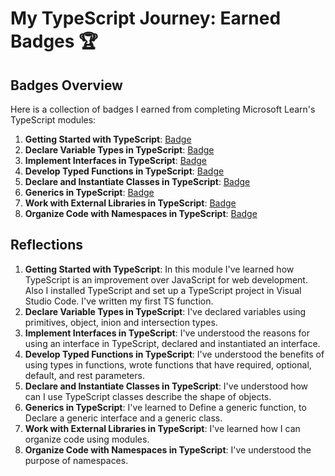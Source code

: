 # My TypeScript Journey: Earned Badges 🏆

## Badges Overview

Here is a collection of badges I earned from completing Microsoft Learn's TypeScript modules:

1. **Getting Started with TypeScript**: [Badge](https://learn.microsoft.com/api/achievements/share/en-us/cherkasovaa/HY6Z4TX8?sharingId=38BB0A5A8AE625A6)
2. **Declare Variable Types in TypeScript**: [Badge](https://learn.microsoft.com/api/achievements/share/en-us/cherkasovaa/UFLA6TH3?sharingId=38BB0A5A8AE625A6)
3. **Implement Interfaces in TypeScript**: [Badge](https://learn.microsoft.com/api/achievements/share/en-us/cherkasovaa/8RCP54BW?sharingId=38BB0A5A8AE625A6)
4. **Develop Typed Functions in TypeScript**: [Badge](https://learn.microsoft.com/api/achievements/share/en-us/cherkasovaa/PT23PD84?sharingId=38BB0A5A8AE625A6)
5. **Declare and Instantiate Classes in TypeScript**: [Badge](https://learn.microsoft.com/api/achievements/share/en-us/cherkasovaa/EJZ3U7KP?sharingId=38BB0A5A8AE625A6)
6. **Generics in TypeScript**: [Badge](https://learn.microsoft.com/api/achievements/share/en-us/cherkasovaa/3XGECPNH?sharingId=38BB0A5A8AE625A6)
7. **Work with External Libraries in TypeScript**: [Badge](https://learn.microsoft.com/api/achievements/share/en-us/cherkasovaa/CWSMW8F9?sharingId=38BB0A5A8AE625A6)
8. **Organize Code with Namespaces in TypeScript**: [Badge](https://learn.microsoft.com/api/achievements/share/en-us/cherkasovaa/WA9BEC4N?sharingId=38BB0A5A8AE625A6)

## Reflections

1. **Getting Started with TypeScript**: In this module I've learned how TypeScript is an improvement over JavaScript for web development. Also I installed TypeScript and set up a TypeScript project in Visual Studio Code. I've written my first TS function.
2. **Declare Variable Types in TypeScript**: I've declared variables using primitives, object, inion and intersection types. 
3. **Implement Interfaces in TypeScript**: I've understood the reasons for using an interface in TypeScript, declared and instantiated an interface.
4. **Develop Typed Functions in TypeScript**: I've understood the benefits of using types in functions, wrote functions that have required, optional, default, and rest parameters.
5. **Declare and Instantiate Classes in TypeScript**: I've understood how can I use TypeScript classes describe the shape of objects.
6. **Generics in TypeScript**: I've learned to Define a generic function, to Declare a generic interface and a generic class.
7. **Work with External Libraries in TypeScript**: I've learned how I can organize code using modules.
8. **Organize Code with Namespaces in TypeScript**: I've understood the purpose of namespaces.